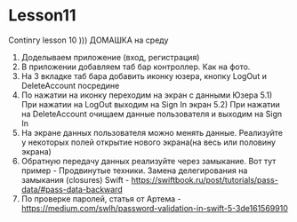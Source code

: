 # Lesson11
Continгу lesson 10 )))
ДОМАШКА на среду
1) Доделываем приложение (вход, регистрация)
2) В приложении добавляем таб бар контроллер. Как на фото.
3) На 3 вкладке таб бара добавить иконку юзера, кнопку LogOut и DeleteAccount посредине
4) По нажатии на иконку переходим на экран с данными Юзера
5.1) При нажатии на LogOut выходим на Sign In экран
5.2) При нажатии на  DeleteAccount очищаем данные пользователя и выходим на Sign In
6) На экране данных пользователя можно менять данные. Реализуйте у некоторых  полей открытие нового экрана(на весь или половину экрана)
7) Обратную передачу данных реализуйте через замыкание. Вот тут пример - Продвинутые техники.   Замена делегирования на замыкания (closures) Swift - https://swiftbook.ru/post/tutorials/pass-data/#pass-data-backward
8) По проверке паролей, статья от Артема - https://medium.com/swlh/password-validation-in-swift-5-3de161569910
